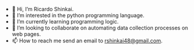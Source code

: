 - 👋 Hi, I’m Ricardo Shinkai.
- 👀 I’m interested in the python programming language.
- 🌱 I’m currently learning programming logic.
- 💞️ I’m looking to collaborate on automating data collection processes on web pages.
- 📫 How to reach me send an email to rshinkai48@gmail.com.

<!---
ricardoshinkai/ricardoshinkai is a ✨ special ✨ repository because its `README.md` (this file) appears on your GitHub profile.
You can click the Preview link to take a look at your changes.
--->
